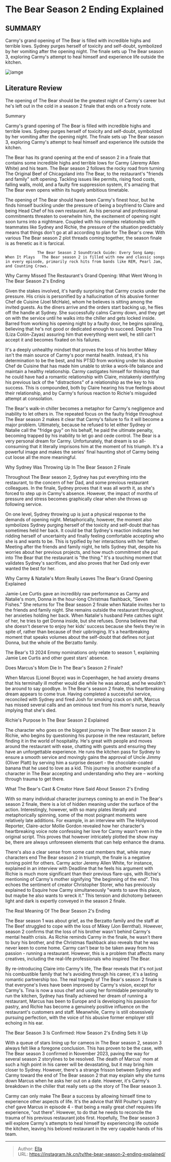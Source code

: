 # The Bear Season 2 Ending Explained


## SUMMARY 



  Carmy&#39;s grand opening of The Bear is filled with incredible highs and terrible lows.   Sydney purges herself of toxicity and self-doubt, symbolized by her vomiting after the opening night.   The finale sets up The Bear season 3, exploring Carmy&#39;s attempt to heal himself and experience life outside the kitchen.  

![iamge](https://static1.srcdn.com/wordpress/wp-content/uploads/2023/06/the-bear-season-2-ending-explained.jpg)

## Literature Review
The opening of The Bear should be the greatest night of Carmy&#39;s career but he&#39;s left out in the cold in a season 2 finale that ends on a frosty note.





Summary

  Carmy&#39;s grand opening of The Bear is filled with incredible highs and terrible lows.   Sydney purges herself of toxicity and self-doubt, symbolized by her vomiting after the opening night.   The finale sets up The Bear season 3, exploring Carmy&#39;s attempt to heal himself and experience life outside the kitchen.  







The Bear has its grand opening at the end of season 2 in a finale that contains some incredible highs and terrible lows for Carmy (Jeremy Allen White) and his team. The Bear season 2 follows the rocky road from turning The Original Beef of Chicagoland into The Bear, to the restaurant&#39;s &#34;friends and family&#34; soft opening. Tackling issues like permits, rising food costs, falling walls, mold, and a faulty fire suppression system, it&#39;s amazing that The Bear even opens within its hugely ambitious timetable. 

The opening of The Bear should have been Carmy&#39;s finest hour, but he finds himself buckling under the pressure of being a boyfriend to Claire and being Head Chef of his own restaurant. As his personal and professional commitments threaten to overwhelm him, the excitement of opening night soon turns into a nightmare. Coupled with his complex relationship with teammates like Sydney and Richie, the pressure of the situation predictably means that things don&#39;t go at all according to plan for The Bear&#39;s crew. With various The Bear season 2 plot threads coming together, the season finale is as frenetic as it is farcical.




                  The Bear Season 2 Soundtrack Guide: Every Song &amp; When It Plays   The Bear season 2 is filled with new and classic songs in every episode, primarily rock hits from bands like REM, Pearl Jam, and Counting Crows.    


 Why Carmy Missed The Restaurant&#39;s Grand Opening: What Went Wrong In The Bear Season 2&#39;s Ending 
          

Given the stakes involved, it&#39;s hardly surprising that Carmy cracks under the pressure. His crisis is personified by a hallucination of his abusive former Chef de Cuisine (Joel McHale), whom he believes is sitting among the invited guests. As the diners arrive and the orders start backing up, he flies off the handle at Sydney. She successfully calms Carmy down, and they get on with the service until he walks into the chiller and gets locked inside. Barred from working his opening night by a faulty door, he begins spiraling, believing that he&#39;s not good or dedicated enough to succeed. Despite Tina (Liza Colón-Zayas) assuring him that everything went well, he still can&#39;t accept it and becomes fixated on his failures.




It&#39;s a deeply unhealthy mindset that proves the loss of his brother Mikey isn&#39;t the main source of Carmy&#39;s poor mental health. Instead, it&#39;s his determination to be the best, and his PTSD from working under his abusive Chef de Cuisine that has made him unable to strike a work-life balance and maintain a healthy relationship. Carmy castigates himself for thinking that he could have had a romantic relationship with Claire, mistakenly identifying his previous lack of the &#34;distractions&#34; of a relationship as the key to his success. This is compounded, both by Claire hearing his true feelings about their relationship, and by Carmy&#39;s furious reaction to Richie&#39;s misguided attempt at consolation. 

The Bear&#39;s walk-in chiller becomes a metaphor for Carmy&#39;s negligence and inability to let others in. The repeated focus on the faulty fridge throughout The Bear season 2 makes it clear that Carmy&#39;s failure to fix it will become a major problem. Ultimately, because he refused to let either Sydney or Natalie call the &#34;fridge guy&#34; on his behalf, he paid the ultimate penalty, becoming trapped by his inability to let go and cede control. The Bear is a very personal dream for Carmy. Unfortunately, that dream is so all-consuming that it literally imprisons him at the moment of his triumph. It&#39;s a powerful image and makes the series&#39; final haunting shot of Carmy being cut loose all the more meaningful. 






 Why Sydney Was Throwing Up In The Bear Season 2 Finale 
         

Throughout The Bear season 2, Sydney has put everything into the restaurant, to the concern of her Dad, and some previous restaurant colleagues. In the finale, Sydney proves that it was all worth it, as she&#39;s forced to step up in Carmy&#39;s absence. However, the impact of months of pressure and stress becomes graphically clear when she throws up following service. 

On one level, Sydney throwing up is just a physical response to the demands of opening night. Metaphorically, however, the moment also symbolizes Sydney purging herself of the toxicity and self-doubt that has sometimes held her back. It could be that Sydney&#39;s reaction indicates her ridding herself of uncertainty and finally feeling comfortable accepting who she is and wants to be. This is typified by her interactions with her father. Meeting after the friends and family night, he tells Sydney that, despite his worries about her previous projects, and how much commitment she put into The Bear that the restaurant is &#34;the thing.&#34; It&#39;s a touching moment that validates Sydney&#39;s sacrifices, and also proves that her Dad only ever wanted the best for her.






 Why Carmy &amp; Natalie&#39;s Mom Really Leaves The Bear&#39;s Grand Opening Explained 
          

Jamie-Lee Curtis gave an incredibly raw performance as Carmy and Natalie&#39;s mom, Donna in the hour-long Christmas flashback, &#34;Seven Fishes.&#34; She returns for The Bear season 2 finale when Natalie invites her to the friends and family night. She remains outside the restaurant throughout, her anxieties holding her back. When Natalie&#39;s husband Pete catches sight of her, he tries to get Donna inside, but she refuses. Donna believes that she doesn&#39;t deserve to enjoy her kids&#39; success because she feels they&#39;re in spite of, rather than because of their upbringing. It&#39;s a heartbreaking moment that speaks volumes about the self-doubt that defines not just Donna, but the whole of the Berzatto family.



The Bear&#39;s 13 2024 Emmy nominations only relate to season 1, explaining Jamie Lee Curtis and other guest stars&#39; absence.









 Does Marcus&#39;s Mom Die In The Bear&#39;s Season 2 Finale? 
          

When Marcus (Lionel Boyce) was in Copenhagen, he had anxiety dreams that his terminally ill mother would die while he was abroad, and he wouldn&#39;t be around to say goodbye. In The Bear&#39;s season 2 finale, this heartbreaking dream appears to come true. Having completed a successful service, reconciled with Sydney and fired Josh for smoking crack on shift, Marcus has missed several calls and an ominous text from his mom&#39;s nurse, heavily implying that she&#39;s died.



 Richie&#39;s Purpose In The Bear Season 2 Explained 
          

The character who goes on the biggest journey in The Bear season 2 is Richie, who begins by questioning his purpose in the new restaurant, before finding it in the world of hospitality. He&#39;s great with people and moves around the restaurant with ease, chatting with guests and ensuring they have an unforgettable experience. He runs the kitchen pass for Sydney to ensure a smooth service and movingly gains the approval of Uncle Jimmy (Oliver Platt) by serving him a surprise dessert - the chocolate-coated banana that he used to love as a kid. This journey is another example of a character in The Bear accepting and understanding who they are – working through trauma to get there. 






 What The Bear&#39;s Cast &amp; Creator Have Said About Season 2&#39;s Ending 
         

With so many individual character journeys coming to an end in The Bear&#39;s season 2 finale, there is a lot of hidden meaning under the surface of the action. Interestingly, however, with so many plates literally and metaphorically spinning, some of the most poignant moments were relatively late additions. For example, in an interview with The Hollywood Reporter, Claire-actor Mollie Gordon revealed how her character&#39;s heartbreaking voice note confessing her love for Carmy wasn&#39;t even in the original script. This proves that however intricately plotted the show may be, there are always unforeseen elements that can help enhance the drama. 

There&#39;s also a clear sense from some cast members that, while many characters end The Bear season 2 in triumph, the finale is a negative turning point for others. Carmy actor Jeremy Allen White, for instance, explained in an interview with Deadline that he feels his argument with Richie is much more significant than their previous flare-ups, with Richie&#39;s mentioning of Carmy&#39;s mother signifying &#34;the beginning of the end&#34;. This echoes the sentiment of creator Christopher Storer, who has previously explained to Esquire how Carmy simultaneously &#34;wants to save this place, but maybe he also wants to wreck it.” This tension and dichotomy between light and dark is expertly conveyed in the season 2 finale. 






 The Real Meaning Of The Bear Season 2&#39;s Ending 
          

The Bear season 1 was about grief, as the Berzatto family and the staff at The Beef struggled to cope with the loss of Mikey (Jon Bernthal). However, season 2 confirms that the loss of his brother wasn&#39;t behind Carmy&#39;s mental health crisis. As Richie reminds Carmy in the finale, he wasn&#39;t there to bury his brother, and the Christmas flashback also reveals that he was never keen to come home. Carmy can&#39;t bear to be taken away from his passion - running a restaurant. However, this is a problem that affects many creatives, including the real-life professionals who inspired The Bear.

By re-introducing Claire into Carmy&#39;s life, The Bear reveals that it&#39;s not just his combustible family that he&#39;s avoiding through his career, it&#39;s a lasting romantic partnership too. The real tragedy of The Bear&#39;s season 2 finale is that everyone&#39;s lives have been improved by Carmy&#39;s vision, except for Carmy&#39;s. Tina is now a sous chef and using her formidable personality to run the kitchen, Sydney has finally achieved her dream of running a restaurant, Marcus has been to Europe and is developing his passion for pastry, and Richie has become a genuinely positive influence on the restaurant&#39;s customers and staff. Meanwhile, Carmy is still obsessively pursuing perfection, with the voice of his abusive former employer still echoing in his ear.






 The Bear Season 3 Is Confirmed: How Season 2&#39;s Ending Sets It Up 
          

With a queue of stars lining up for cameos in The Bear season 2, season 3 always felt like a foregone conclusion. This has proven to be the case, with The Bear season 3 confirmed in November 2023, paving the way for several season 2 storylines to be resolved. The death of Marcus&#39; mom at such a high point in his career will be devastating, but it may bring him closer to Sydney. However, there&#39;s a strange frisson between Sydney and Carmy toward the end of The Bear season 2 that may explain why she turns down Marcus when he asks her out on a date. However, it&#39;s Carmy&#39;s breakdown in the chiller that really sets up the story of The Bear season 3.

Carmy can only make The Bear a success by allowing himself time to experience other aspects of life. It&#39;s the advice that Will Poulter&#39;s pastry chef gave Marcus in episode 4 - that being a really great chef requires life experience, &#34;out there&#34;. However, to do that he needs to reconcile the trauma of his previous restaurant jobs first. Hopefully, The Bear season 3 will explore Carmy&#39;s attempts to heal himself by experiencing life outside the kitchen, leaving his beloved restaurant in the very capable hands of his team.






---

> Author: [Ella](https://instagram.hk.cn/)  
> URL: https://instagram.hk.cn/tv/the-bear-season-2-ending-explained/  

